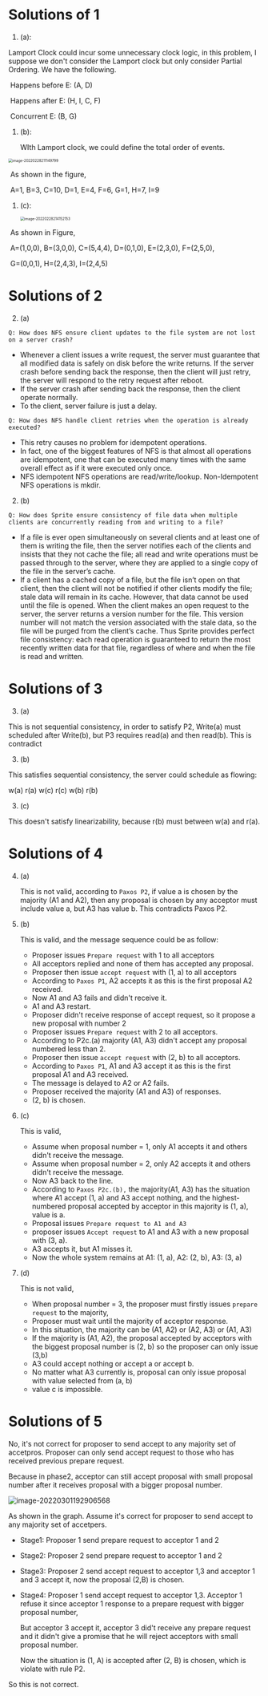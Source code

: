 # Solutions of 1

1. (a):

Lamport Clock could incur some unnecessary clock logic, in this problem, I suppose we don't consider the Lamport clock but only consider Partial Ordering. We have the following.

​	Happens before E: (A, D)

​	Happens after E: (H, I, C, F)

​	Concurrent E: (B, G)

1. (b):

   WIth Lamport clock, we could define the total order of events. 

<img src="imgs/image-20220228211149799.png" alt="image-20220228211149799" style="zoom:50%;" />



​	As shown in the figure, 

​	A=1, B=3, C=10, D=1, E=4, F=6, G=1, H=7, I=9

1. (c):

   <img src="imgs/image-20220228214152153.png" alt="image-20220228214152153" style="zoom:50%;" />

​	As shown in Figure, 

​	A=(1,0,0), B=(3,0,0), C=(5,4,4), D=(0,1,0), E=(2,3,0), F=(2,5,0), 

​	G=(0,0,1), H=(2,4,3), I=(2,4,5)

# Solutions of 2

2. (a)

`Q: How does NFS ensure client updates to the file system are not lost on a server crash?`

- Whenever a client issues a write request, the server must guarantee that all modified data is safely on disk before the write returns. If the server crash before sending back the response, then the client will just retry, the server will respond to the retry request after reboot. 
- If the server crash after sending back the response, then the client operate normally.
- To the client, server failure is just a delay. 

`Q: How does NFS handle client retries when the operation is already executed?`

- This retry causes no problem for idempotent operations. 
- In fact, one of the biggest features of NFS is that almost all operations are idempotent, one that can be executed many times with the same overall effect as if it were executed only once.
- NFS idempotent NFS operations are read/write/lookup. Non-Idempotent NFS operations is mkdir.

2. (b)

`Q: How does Sprite ensure consistency of file data when multiple clients are concurrently reading from and writing to a file?`

- If a file is ever open simultaneously on several clients and at least one of them is writing the file, then the server notifies each of the clients and insists that they not cache the file; all read and write operations must be passed through to the server, where they are applied to a single copy of the file in the server’s cache. 
- If a client has a cached copy of a file, but the file isn’t open on that client, then the client will not be notified if other clients modify the file; stale data will remain in its cache. However, that data cannot be used until the file is opened. When the client makes an open request to the server, the server returns a version number for the file. This version number will not match the version associated with the stale data, so the file will be purged from the client’s cache. Thus Sprite provides perfect file consistency: each read operation is guaranteed to return the most recently written data for that file, regardless of where and when the file is read and written.

# Solutions of 3

3. (a)

This is not sequential consistency, in order to satisfy P2, Write(a) must scheduled after Write(b), but P3 requires read(a) and then read(b). This is contradict

3. (b)

This satisfies sequential consistency, the server could schedule as flowing:

w(a) r(a) w(c) r(c) w(b) r(b)

3. (c)

This doesn't satisfy linearizability, because r(b) must between w(a) and r(a). 

# Solutions of 4

4. (a)

   This is not valid, according to `Paxos P2`, if value a is chosen by the majority (A1 and A2), then any proposal is chosen by any acceptor must include value a, but A3 has value b. This contradicts Paxos P2.

4. (b)

   This is valid, and the message sequence could be as follow:

   - Proposer issues `Prepare request` with 1 to all acceptors
   - All acceptors replied and none of them has accepted any proposal.
   - Proposer then issue `accept request` with (1, a) to all acceptors
   - According to `Paxos P1`, A2 accepts it as this is the first proposal A2 received.
   - Now A1 and A3 fails and didn't receive it.
   - A1 and A3 restart. 
   - Proposer didn't receive response of accept request, so it propose a new proposal with number 2
   - Proposer issues `Prepare request` with 2 to all acceptors.
   - According to P2c.(a) majority (A1, A3) didn't accept any proposal numbered less than 2. 
   - Proposer then issue `accept request` with (2, b) to all acceptors.
   - According to `Paxos P1`, A1 and A3 accept it as this is the first proposal A1 and A3 received.
   - The message is delayed to A2 or A2 fails.
   - Proposer received the majority (A1 and A3) of responses.
   - (2, b) is chosen.

4. (c)

   This is valid, 

   - Assume when proposal number = 1, only A1 accepts it and others didn't receive the message.
   - Assume when proposal number = 2, only A2 accepts it and others didn't receive the message.
   - Now A3 back to the line.
   - According to `Paxos P2c.(b),` the majority(A1, A3) has the situation where A1 accept (1, a) and A3 accept nothing, and the highest-numbered proposal accepted by acceptor in this majority is (1, a), value is a. 
   - Proposal issues `Prepare request to A1 and A3`
   - proposer issues `Accept request` to A1 and A3 with a new proposal with (3, a).
   - A3 accepts it, but A1 misses it. 
   - Now the whole system remains at A1: (1, a), A2: (2, b), A3: (3, a)

4. (d)

   This is not valid,

   - When proposal number = 3, the proposer must firstly issues `prepare request` to the majority, 
   - Proposer must wait until the majority of acceptor response.
   - In this situation, the majority can be (A1, A2) or (A2, A3) or (A1, A3)
   - If the majority is (A1, A2), the proposal accepted by acceptors with the biggest proposal number is (2, b) so the proposer can only issue (3,b)
   - A3 could accept nothing or accept a or accept b.
   - No matter what A3 currently is, proposal can only issue proposal with value selected from (a, b)
   - value c is impossible.

# Solutions of 5

No, it's not correct for proposer to send accept to any majority set of accetpros. Proposer can only send accept request to those who has received previous prepare request.

Because in phase2, acceptor can still accept proposal with small proposal number after it receives proposal with a bigger proposal number. 

![image-20220301192906568](imgs/image-20220301192906568.png)

As shown in the graph. Assume it's correct for proposer to send accept to any majority set of accetpers.

- Stage1: Proposer 1 send prepare request to acceptor 1 and 2

- Stage2: Proposer 2 send prepare request to acceptor 1 and 2

- Stage3: Proposer 2 send accept request to acceptor 1,3 and acceptor 1 and 3 accept it, now the proposal (2,B) is chosen. 

- Stage4: Proposer 1 send accept request to acceptor 1,3. Acceptor 1 refuse it since acceptor 1 response to a prepare request with bigger proposal number,

  But acceptor 3 accept it, acceptor 3 did't receive any prepare request and it didn't give a promise that he will reject acceptors with small proposal number. 

  Now the situation is (1, A) is accepted after (2, B) is chosen, which is violate with rule P2.

So this is not correct. 